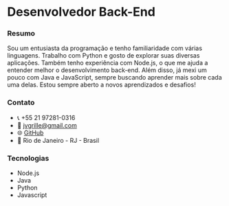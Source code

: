 # Desenvolvedor Back-End

### Resumo
Sou um entusiasta da programação e tenho familiaridade com várias linguagens. Trabalho com Python e gosto de explorar suas diversas aplicações. Também tenho experiência com Node.js, o que me ajuda a entender melhor o desenvolvimento back-end. Além disso, já mexi um pouco com Java e JavaScript, sempre buscando aprender mais sobre cada uma delas. Estou sempre aberto a novos aprendizados e desafios!

### Contato
- 📞 +55 21 97281-0316
- 📧 [jvgrille@gmail.com](mailto:jvgrille@gmail.com)
- 🌐 [GitHub](https://github.com/Grillekkj)
- 📍 Rio de Janeiro - RJ - Brasil

### Tecnologias
- Node.js
- Java
- Python
- Javascript
